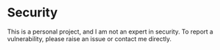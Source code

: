 # Security 

This is a personal project, and I am not an expert in security. To report a vulnerability, please raise an issue or contact me directly. 
